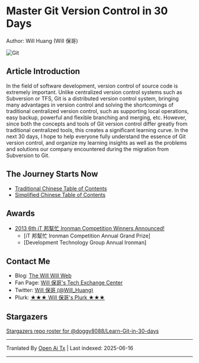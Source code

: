 # Master Git Version Control in 30 Days

Author: Will Huang (Will 保哥)

![Git](https://raw.githubusercontent.com/doggy8088/Learn-Git-in-30-days/master/zh-tw/figures/README/01.png)

## Article Introduction

In the field of software development, version control of source code is extremely important. Unlike centralized version control systems such as Subversion or TFS, Git is a distributed version control system, bringing many advantages in version control and solving the shortcomings of traditional centralized version control, such as supporting local operations, easy backup, powerful and flexible branching and merging, etc. However, since both the concepts and tools of Git version control differ greatly from traditional centralized tools, this creates a significant learning curve. In the next 30 days, I hope to help everyone fully understand the essence of Git version control, and organize my learning insights as well as the problems and solutions our company encountered during the migration from Subversion to Git.

## The Journey Starts Now

* [Traditional Chinese Table of Contents](https://raw.githubusercontent.com/doggy8088/Learn-Git-in-30-days/master/zh-tw/README.md)
* [Simplified Chinese Table of Contents](https://raw.githubusercontent.com/doggy8088/Learn-Git-in-30-days/master/zh-cn/README.md)

## Awards

* [2013 6th iT 邦幫忙 Ironman Competition Winners Announced!](https://ithelp.ithome.com.tw/articles/10142953)
  * [iT 邦幫忙 Ironman Competition Annual Grand Prize]
  * [Development Technology Group Annual Ironman]

## Contact Me

* Blog: [The Will Will Web](https://blog.miniasp.com/)
* Fan Page: [Will 保哥's Tech Exchange Center](https://www.facebook.com/will.fans)
* Twitter: [Will 保哥 (@Will_Huang)](https://twitter.com/Will_Huang)
* Plurk: [★★★ Will 保哥's Plurk ★★★](https://www.plurk.com/willh/invite)

## Stargazers

[Stargazers repo roster for @doggy8088/Learn-Git-in-30-days](https://reporoster.com/stars/doggy8088/Learn-Git-in-30-days)


---

Tranlated By [Open Ai Tx](https://github.com/OpenAiTx/OpenAiTx) | Last indexed: 2025-06-16

---